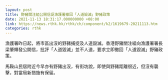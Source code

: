 ```yaml
---
layout: post
title: 野豬關注組公開信促漁護署撤回「人道毀滅」野豬政策
date: 2021-11-13 18:31:17.000000000 +08:00
link: https://news.rthk.hk/rthk/ch/component/k2/1619679-20211113.htm
categories: rthk
---
```


漁護署昨日起，將市區出沒的野豬捕捉及人道毀滅。香港野豬關注組向漁護署署長梁肇輝發公開信，批評「人道毀滅」並不人道，要求立即撤回「人道毀滅」野豬政策。

馬鞍山民居附近今早亦有野豬出沒，有街坊說，即使與野豬距離很近，但沒有襲擊，對當局新措施有保留。　　
